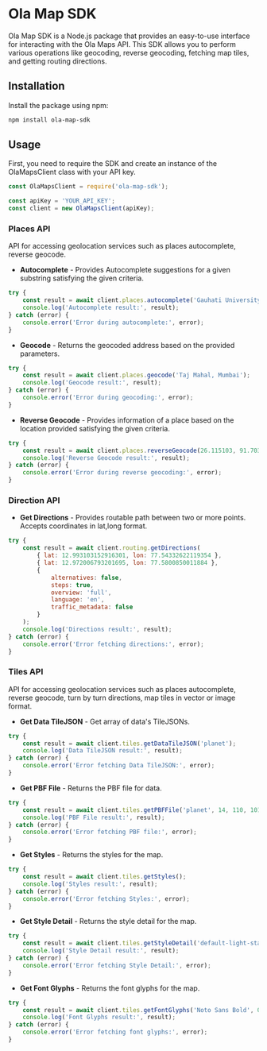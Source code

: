 # Ola Map SDK
Ola Map SDK is a Node.js package that provides an easy-to-use interface for interacting with the Ola Maps API. This SDK allows you to perform various operations like geocoding, reverse geocoding, fetching map tiles, and getting routing directions.

## Installation
Install the package using npm:

```bash
npm install ola-map-sdk
```

## Usage
First, you need to require the SDK and create an instance of the OlaMapsClient class with your API key.

```javascript
const OlaMapsClient = require('ola-map-sdk');

const apiKey = 'YOUR_API_KEY';
const client = new OlaMapsClient(apiKey);
```

### Places API
API for accessing geolocation services such as places autocomplete, reverse geocode.

- **Autocomplete** - Provides Autocomplete suggestions for a given substring satisfying the given criteria.

```javascript
try {
    const result = await client.places.autocomplete('Gauhati University');
    console.log('Autocomplete result:', result);
} catch (error) {
    console.error('Error during autocomplete:', error);
}
```

- **Geocode** - Returns the geocoded address based on the provided parameters.

```javascript
try {
    const result = await client.places.geocode('Taj Mahal, Mumbai');
    console.log('Geocode result:', result);
} catch (error) {
    console.error('Error during geocoding:', error);
}
```

- **Reverse Geocode** - Provides information of a place based on the location provided satisfying the given criteria.

```javascript
try {
    const result = await client.places.reverseGeocode(26.115103, 91.703239);
    console.log('Reverse Geocode result:', result);
} catch (error) {
    console.error('Error during reverse geocoding:', error);
}
```

### Direction API

- **Get Directions** - Provides routable path between two or more points. Accepts coordinates in lat,long format.

```javascript
try {
    const result = await client.routing.getDirections(
        { lat: 12.993103152916301, lon: 77.54332622119354 },
        { lat: 12.972006793201695, lon: 77.5800850011884 },
        {
            alternatives: false,
            steps: true,
            overview: 'full',
            language: 'en',
            traffic_metadata: false
        }
    );
    console.log('Directions result:', result);
} catch (error) {
    console.error('Error fetching directions:', error);
}
```


### Tiles API
API for accessing geolocation services such as places autocomplete, reverse geocode, turn by turn directions, map tiles in vector or image format.

- **Get Data TileJSON** - Get array of data's TileJSONs.

```javascript
try {
    const result = await client.tiles.getDataTileJSON('planet');
    console.log('Data TileJSON result:', result);
} catch (error) {
    console.error('Error fetching Data TileJSON:', error);
}
```

- **Get PBF File** - Returns the PBF file for data.

```javascript
try {
    const result = await client.tiles.getPBFFile('planet', 14, 110, 1010);
    console.log('PBF File result:', result);
} catch (error) {
    console.error('Error fetching PBF file:', error);
}
```

- **Get Styles** - Returns the styles for the map.

```javascript
try {
    const result = await client.tiles.getStyles();
    console.log('Styles result:', result);
} catch (error) {
    console.error('Error fetching Styles:', error);
}
```

- **Get Style Detail** - Returns the style detail for the map.

```javascript
try {
    const result = await client.tiles.getStyleDetail('default-light-standard');
    console.log('Style Detail result:', result);
} catch (error) {
    console.error('Error fetching Style Detail:', error);
}
```

- **Get Font Glyphs** - Returns the font glyphs for the map.

```javascript
try {
    const result = await client.tiles.getFontGlyphs('Noto Sans Bold', 0, 255);
    console.log('Font Glyphs result:', result);
} catch (error) {
    console.error('Error fetching font glyphs:', error);
}
```